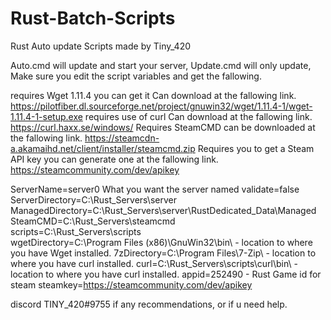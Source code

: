 # Rust-Batch-Scripts
Rust Auto update Scripts made by Tiny_420

Auto.cmd will update and start your server, Update.cmd will only update, 
Make sure you edit the script variables and get the fallowing.

requires Wget 1.11.4 you can get it Can download at the fallowing link. https://pilotfiber.dl.sourceforge.net/project/gnuwin32/wget/1.11.4-1/wget-1.11.4-1-setup.exe
requires use of curl Can download at the fallowing link. https://curl.haxx.se/windows/ 
Requires SteamCMD can be downloaded at the fallowing link. https://steamcdn-a.akamaihd.net/client/installer/steamcmd.zip
Requires you to get a Steam API key you can generate one at the fallowing link. https://steamcommunity.com/dev/apikey



ServerName=server0 What you want the server named
validate=false 
ServerDirectory=C:\Rust_Servers\server\
ManagedDirectory=C:\Rust_Servers\server\RustDedicated_Data\Managed\
SteamCMD=C:\Rust_Servers\steamcmd\
scripts=C:\Rust_Servers\scripts\
wgetDirectory=C:\Program Files (x86)\GnuWin32\bin\ - location to where you have Wget installed.
7zDirectory=C:\Program Files\7-Zip\ - location to where you have curl installed.
curl=C:\Rust_Servers\scripts\curl\bin\ - location to where you have curl installed.
appid=252490 - Rust Game id for steam
steamkey=https://steamcommunity.com/dev/apikey

discord TINY_420#9755 if any recommendations, or if u need help. 

